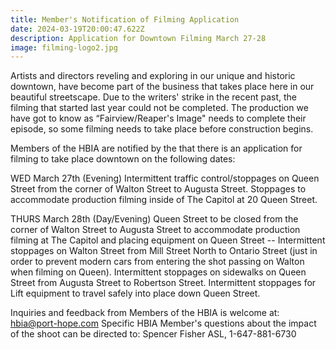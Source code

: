 ```yaml
---
title: Member's Notification of Filming Application
date: 2024-03-19T20:00:47.622Z
description: Application for Downtown Filming March 27-28
image: filming-logo2.jpg
---
```

Artists and directors reveling and exploring in our unique and historic downtown, have become part of the business that takes place here in our beautiful streetscape. Due to the writers' strike in the recent past, the filming that started last year could not be completed. The production we have got to know as “Fairview/Reaper's Image" needs to complete their episode, so some filming needs to take place before construction begins.

Members of the HBIA are notified by the that there is an application for filming to take place downtown on the following dates:

WED March 27th (Evening) Intermittent traffic control/stoppages on Queen Street from the corner of Walton Street to Augusta Street. Stoppages to accommodate production filming inside of The Capitol at 20 Queen Street.

THURS March 28th (Day/Evening) Queen Street to be closed from the corner of Walton Street to Augusta Street to accommodate production filming at The Capitol and placing equipment on Queen Street -- Intermittent stoppages on Walton Street from Mill Street North to Ontario Street (just in order to prevent modern cars from entering the shot passing on Walton when filming on Queen). Intermittent stoppages on sidewalks on Queen Street from Augusta Street to Robertson Street. Intermittent stoppages for Lift equipment to travel safely into place down Queen Street.

Inquiries and feedback from Members of the HBIA is welcome at:  hbia@port-hope.com
Specific HBIA Member's questions about the impact of the shoot can be directed to:
Spencer Fisher ASL, 1-647-881-6730
